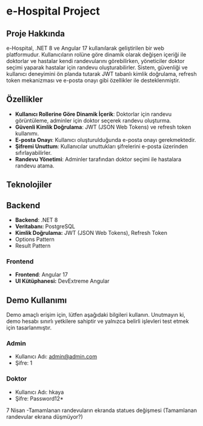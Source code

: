 # e-Hospital Project

## Proje Hakkında

e-Hospital, .NET 8 ve Angular 17 kullanılarak geliştirilen bir web platformudur. Kullanıcıların rolüne göre dinamik olarak değişen içeriği ile doktorlar ve hastalar kendi randevularını görebilirken, yöneticiler doktor seçimi yaparak hastalar için randevu oluşturabilirler. Sistem, güvenliği ve kullanıcı deneyimini ön planda tutarak JWT tabanlı kimlik doğrulama, refresh token mekanizması ve e-posta onayı gibi özellikler ile desteklenmiştir.

## Özellikler

- **Kullanıcı Rollerine Göre Dinamik İçerik**: Doktorlar için randevu görüntüleme, adminler için doktor seçerek randevu oluşturma.
- **Güvenli Kimlik Doğrulama**: JWT (JSON Web Tokens) ve refresh token kullanımı.
- **E-posta Onayı**: Kullanıcı oluşturulduğunda e-posta onayı gerekmektedir.
- **Şifremi Unuttum**: Kullanıcılar unuttukları şifrelerini e-posta üzerinden sıfırlayabilirler.
- **Randevu Yönetimi**: Adminler tarafından doktor seçimi ile hastalara randevu atama.

## Teknolojiler
## Backend
- **Backend**: .NET 8
- **Veritabanı:** PostgreSQL
- **Kimlik Doğrulama:** JWT (JSON Web Tokens), Refresh Token
-  Options Pattern
-  Result Pattern

### Frontend
-  **Frontend**: Angular 17
- **UI Kütüphanesi:** DevExtreme Angular

## Demo Kullanımı

Demo amaçlı erişim için, lütfen aşağıdaki bilgileri kullanın. Unutmayın ki, demo hesabı sınırlı yetkilere sahiptir ve yalnızca belirli işlevleri test etmek için tasarlanmıştır.

### Admin
- Kullanıcı Adı: admin@admin.com
- Şifre: 1

### Doktor
- Kullanıcı Adı: hkaya
- Şifre: Password12*

7 Nisan 
  -Tamamlanan randevuların ekranda statues değişmesi (Tamamlanan randevular ekrana düşmüyor?)


